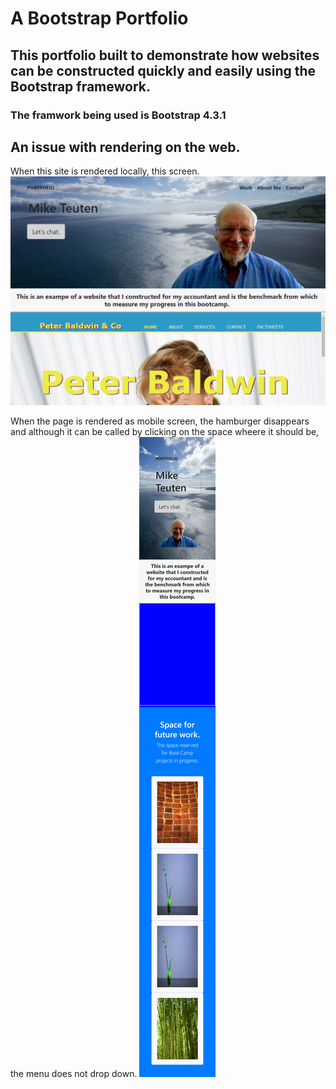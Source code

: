# A Bootstrap Portfolio
## This portfolio built to demonstrate how websites can be constructed quickly and easily using the Bootstrap framework.
### The framwork being used is Bootstrap 4.3.1

## An issue with rendering on the web.
When this site is rendered locally, this screen.
![Full screen shot](/image/Full%20screen%20shot.jpg)

When the page is rendered as mobile screen, the hamburger disappears and although it can be called by clicking on the space wheere it should be, the menu does not drop down.
![Mobile screen](/image/Mobile%20screen.png)

